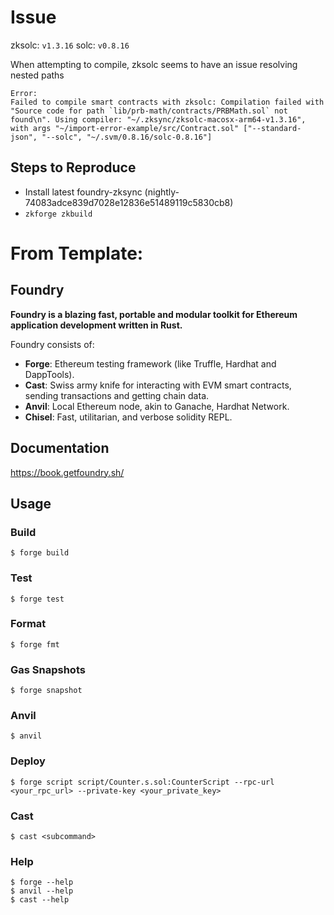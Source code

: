 # Issue

zksolc: `v1.3.16`
solc: `v0.8.16`

When attempting to compile, zksolc seems to have an issue resolving nested paths

```
Error:
Failed to compile smart contracts with zksolc: Compilation failed with "Source code for path `lib/prb-math/contracts/PRBMath.sol` not found\n". Using compiler: "~/.zksync/zksolc-macosx-arm64-v1.3.16", with args "~/import-error-example/src/Contract.sol" ["--standard-json", "--solc", "~/.svm/0.8.16/solc-0.8.16"]
```

## Steps to Reproduce

- Install latest foundry-zksync (nightly-74083adce839d7028e12836e51489119c5830cb8)
- `zkforge zkbuild`

# From Template:

## Foundry

**Foundry is a blazing fast, portable and modular toolkit for Ethereum application development written in Rust.**

Foundry consists of:

- **Forge**: Ethereum testing framework (like Truffle, Hardhat and DappTools).
- **Cast**: Swiss army knife for interacting with EVM smart contracts, sending transactions and getting chain data.
- **Anvil**: Local Ethereum node, akin to Ganache, Hardhat Network.
- **Chisel**: Fast, utilitarian, and verbose solidity REPL.

## Documentation

https://book.getfoundry.sh/

## Usage

### Build

```shell
$ forge build
```

### Test

```shell
$ forge test
```

### Format

```shell
$ forge fmt
```

### Gas Snapshots

```shell
$ forge snapshot
```

### Anvil

```shell
$ anvil
```

### Deploy

```shell
$ forge script script/Counter.s.sol:CounterScript --rpc-url <your_rpc_url> --private-key <your_private_key>
```

### Cast

```shell
$ cast <subcommand>
```

### Help

```shell
$ forge --help
$ anvil --help
$ cast --help
```
